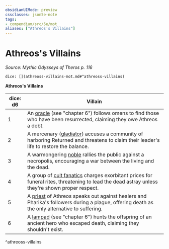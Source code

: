 ```yaml
---
obsidianUIMode: preview
cssclasses: json5e-note
tags:
- compendium/src/5e/mot
aliases: ["Athreos's Villains"]
---
```

# Athreos's Villains
*Source: Mythic Odysseys of Theros p. 116* 

`dice: [](athreoss-villains-mot.md#^athreoss-villains)`

**Athreos's Villains**

| dice: d6 | Villain |
|----------|---------|
| 1 | An [oracle](compendium/bestiary/humanoid/oracle-mot.md) (see "chapter 6") follows omens to find those who have been resurrected, claiming they owe Athreos a debt. |
| 2 | A mercenary ([gladiator](compendium/bestiary/humanoid/gladiator.md)) accuses a community of harboring Returned and threatens to claim their leader's life to restore the balance. |
| 3 | A warmongering [noble](compendium/bestiary/humanoid/noble.md) rallies the public against a necropolis, encouraging a war between the living and the dead. |
| 4 | A group of [cult fanatics](compendium/bestiary/humanoid/cult-fanatic.md) charges exorbitant prices for funeral rites, threatening to lead the dead astray unless they're shown proper respect. |
| 5 | A [priest](compendium/bestiary/humanoid/priest.md) of Athreos speaks out against healers and Pharika's followers during a plague, offering death as the only alternative to suffering. |
| 6 | A [lampad](compendium/bestiary/fey/lampad-mot.md) (see "chapter 6") hunts the offspring of an ancient hero who escaped death, claiming they shouldn't exist. |
^athreoss-villains